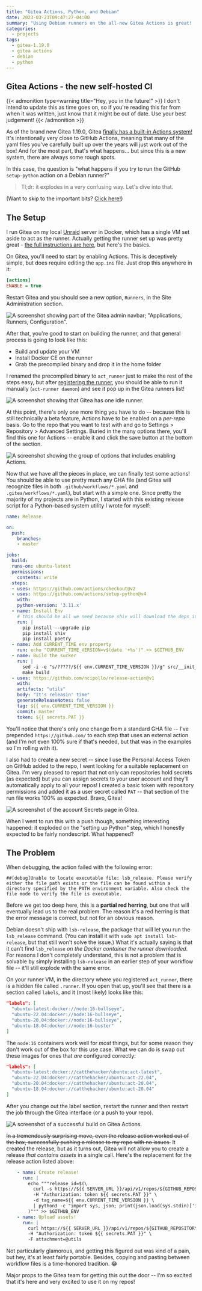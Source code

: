 ```yaml
---
title: "Gitea Actions, Python, and Debian"
date: 2023-03-23T09:47:27-04:00
summary: "Using Debian runners on the all-new Gitea Actions is great! ...Until you want to run Python jobs. Here's how to fix it!"
categories:
  - projects
tags:
  - gitea-1.19.0
  - gitea actions
  - debian
  - python
---
```


## Gitea Actions - the new self-hosted CI

{{< admonition type=warning title="Hey, you in the future!" >}}
I don't intend to update this as time goes on, so if you're reading this far from when it was written, just know that it might be out of date. Use your best judgement!
{{< /admonition >}}

As of the brand new Gitea 1.19.0, Gitea [finally has a built-in Actions system!][gitea-1.19.0-release-blog] It's intentionally very close to GitHub Actions, meaning that many of the yaml files you've carefully built up over the years will just work out of the box! And for the most part, that's what happens... but since this is a new system, there are always some rough spots.

In this case, the question is "what happens if you try to run the GitHub `setup-python` action on a Debian runner?"

> Tl;dr: it explodes in a very confusing way. Let's dive into that.

(Want to skip to the important bits? [Click here!](#the-problem))

## The Setup

I run Gitea on my local [Unraid][unraid] server in Docker, which has a single VM set aside to act as the runner. Actually getting the runner set up was pretty great - [the full instructions are here][gitea-act-runner-repo], but here's the basics.

On Gitea, you'll need to start by enabling Actions. This is deceptively simple, but does require editing the `app.ini` file. Just drop this anywhere in it:

```ini
[actions]
ENABLE = true
```

Restart Gitea and you should see a new option, `Runners`, in the Site Administration section.

![A screenshot showing part of the Gitea admin navbar; "Applications, Runners, Configuration".](images/gitea_runners_header.png "Should appear in this general location." )

After that, you're good to start on building the runner, and that general process is going to look like this:

* Build and update your VM
* Install Docker CE on the runner
* Grab the precompiled binary and drop it in the home folder

I renamed the precompiled binary to `act_runner` just to make the rest of the steps easy, but after [registering the runner][register-gitea-runner], you should be able to run it manually (`act-runner daemon`) and see it pop up in the Gitea runners list!

![A screenshot showing that Gitea has one idle runner.](images/gitea_runners.png "Awesome! One runner, ready and waiting for a job!")

At this point, there's only one more thing you have to do -- because this is still technically a beta feature, Actions have to be enabled on a _per-repo_ basis. Go to the repo that you want to test with and go to Settings > Repository > Advanced Settings. Buried in the many options there, you'll find this one for Actions -- enable it and click the save button at the bottom of the section.

![A screenshot showing the group of options that includes enabling Actions.](images/gitea_repo_actions_checkbox.png "Sometimes it's hard to find, but it'll be there.")

Now that we have all the pieces in place, we can finally test some actions! You should be able to use pretty much any GHA file (and Gitea will recognize files in both `.github/workflows/*.yaml` and `.gitea/workflows/*.yaml`), but start with a simple one. Since pretty the majority of my projects are in Python, I started with this existing release script for a Python-based system utility I wrote for myself:

```yaml
name: Release

on:
  push:
    branches:
    - master

jobs:
  build:
  runs-on: ubuntu-latest
  permissions:
    contents: write
  steps:
  - uses: https://github.com/actions/checkout@v2
  - uses: https://github.com/actions/setup-python@v4
    with:
    python-version: '3.11.x'
  - name: Install Env
    # this should be all we need because shiv will download the deps itself
    run: |
      pip install --upgrade pip
      pip install shiv
      pip install poetry
  - name: Add CURRENT_TIME env property
    run: echo "CURRENT_TIME_VERSION=v$(date '+%s')" >> $GITHUB_ENV
  - name: Build the sucker
    run: |
      sed -i -e "s/?????/${{ env.CURRENT_TIME_VERSION }}/g" src/__init__.py
      make build
  - uses: https://github.com/ncipollo/release-action@v1
    with:
    artifacts: "utils"
    body: "It's releasin' time"
    generateReleaseNotes: false
    tag: ${{ env.CURRENT_TIME_VERSION }}
    commit: master
    token: ${{ secrets.PAT }}
```

You'll notice that there's only one change from a standard GHA file -- I've prepended `https://github.com/` to each step that uses an external action (and I'm not even 100% sure if that's needed, but that was in the examples so I'm rolling with it).

I also had to create a new secret -- since I use the Personal Access Token on GitHub added to the repo, I went looking for a suitable replacement on Gitea. I'm very pleased to report that not only can repositories hold secrets (as expected) but you can assign secrets to your user account and they'll automatically apply to all your repos! I created a basic token with repository permissions and added it as a user secret called `PAT` -- that section of the run file works 100% as expected. Bravo, Gitea!

![A screenshot of the account Secrets page in Gitea.](images/gitea_secrets.png "Shh. It's a secret.")

When I went to run this with a push though, something interesting happened: it exploded on the "setting up Python" step, which I honestly expected to be fairly nondescript. What happened?

## The Problem

When debugging, the action failed with the following error:

```
##[debug]Unable to locate executable file: lsb_release. Please verify either the file path exists or the file can be found within a directory specified by the PATH environment variable. Also check the file mode to verify the file is executable.
```

Before we get too deep here, this is a **partial red herring**, but one that will eventually lead us to the real problem. The reason it's a red herring is that the error message is correct, but not for an obvious reason.

Debian doesn't ship with `lsb-release`, the package that will let you run the `lsb_release` command. (You can install it with `sudo apt install lsb-release`, but that still won't solve the issue.) What it's actually saying is that it can't find `lsb_release` _on the Docker container the runner downloaded_. For reasons I don't completely understand, this is not a problem that is solvable by simply installing `lsb-release` in an earlier step of your workflow file -- it'll still explode with the same error.

On your runner VM, in the directory where you registered `act_runner`, there is a hidden file called `.runner`. If you open that up, you'll see that there is a section called `labels`, and it (most likely) looks like this:

```json
"labels": [
  "ubuntu-latest:docker://node:16-bullseye",
  "ubuntu-22.04:docker://node:16-bullseye",
  "ubuntu-20.04:docker://node:16-bullseye",
  "ubuntu-18.04:docker://node:16-buster"
]
```

The `node:16` containers work well for _most_ things, but for some reason they don't work out of the box for this use case. What we can do is swap out these images for ones that _are_ configured correctly:

```json
"labels": [
  "ubuntu-latest:docker://catthehacker/ubuntu:act-latest",
  "ubuntu-22.04:docker://catthehacker/ubuntu:act-22.04",
  "ubuntu-20.04:docker://catthehacker/ubuntu:act-20.04",
  "ubuntu-18.04:docker://catthehacker/ubuntu:act-20.04"
]
```

After you change out the label section, restart the runner and then restart the job through the Gitea interface (or a push to your repo).

![A screenshot of a successful build on Gitea Actions.](images/gitea_build_success.png "Ignore the extra debug 'lsb_release' step!")

~~In a tremendously surprising move, even the release action worked out of the box, successfully pushing a release to my repo with no issues.~~ It created the release, but as it turns out, Gitea will not allow you to create a release _that contains assets_ in a single call. Here's the replacement for the release action listed above:

```yaml
    - name: Create release!
      run: |
        echo """release_id=$(\
          curl -s https://${{ SERVER_URL }}/api/v1/repos/${GITHUB_REPOSITORY%/*}/${{ github.event.repository.name }}/releases \
          -H "Authorization: token ${{ secrets.PAT }}" \
          -d tag_name=${{ env.CURRENT_TIME_VERSION }} \
          | python3 -c "import sys, json; print(json.load(sys.stdin)['id'])"\
        )""" >> $GITHUB_ENV
    - name: Upload assets!
      run: |
        curl https://${{ SERVER_URL }}/api/v1/repos/${GITHUB_REPOSITORY%/*}/${{ github.event.repository.name }}/releases/${{ env.release_id }}/assets \
        -H "Authorization: token ${{ secrets.PAT }}" \
        -F attachment=@utils
```

Not particularly glamorous, and getting this figured out was kind of a pain, but hey, it's at least fairly portable. Besides, copying and pasting between workflow files is a time-honored tradition. :joy:

Major props to the Gitea team for getting this out the door -- I'm so excited that it's here and very excited to use it on my repos!

[gitea-1.19.0-release-blog]: https://blog.gitea.io/2023/03/gitea-1.19.0-is-released/
[unraid]: https://unraid.net/
[gitea-act-runner-repo]: https://gitea.com/gitea/act_runner
[register-gitea-runner]: https://gitea.com/gitea/act_runner#quickstart
